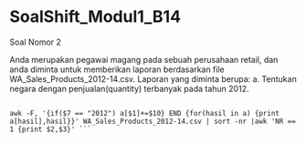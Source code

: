 # SoalShift_Modul1_B14


Soal Nomor 2

Anda merupakan pegawai magang pada sebuah perusahaan retail, dan anda diminta
untuk memberikan laporan berdasarkan file WA_Sales_Products_2012-14.csv.
Laporan yang diminta berupa:
  a. Tentukan negara dengan penjualan(quantity) terbanyak pada tahun
    2012.
```echo -e  "a:\n"

awk -F, '{if($7 == "2012") a[$1]+=$10} END {for(hasil in a) {print a[hasil],hasil}}' WA_Sales_Products_2012-14.csv | sort -nr |awk 'NR == 1 {print $2,$3}' ```
